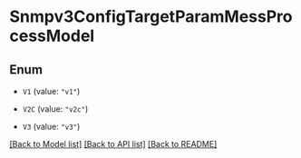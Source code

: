 # Snmpv3ConfigTargetParamMessProcessModel

## Enum


* `V1` (value: `"v1"`)

* `V2C` (value: `"v2c"`)

* `V3` (value: `"v3"`)


[[Back to Model list]](../README.md#documentation-for-models) [[Back to API list]](../README.md#documentation-for-api-endpoints) [[Back to README]](../README.md)


